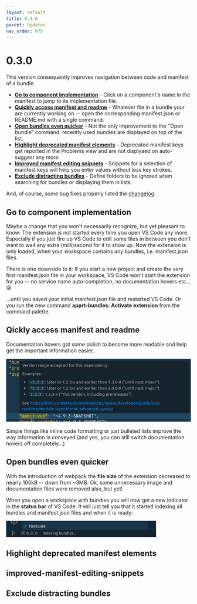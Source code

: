 ```yaml
---
layout: default
title: 0.3.0
parent: Updates
nav_order: 975
---
```

# 0.3.0

This version consequently improves navigation between code and manifest of a bundle.


* **[Go to component implementation](#go-to-component-implementation)** - Click on a component's name in the manifest to jump to its implementation file.
* **[Quickly access manifest and readme](#qickly-access-manifest-and-readme)** - Whatever file in a bundle your are currently working on -- open the corresponding manifest.json or README&#46;md with a single command.
* **[Open bundles even quicker](#open-bundles-even-quicker)** - Not the only improvement to  the "Open bundle" command: recently used bundles are displayed on top of the list.
* **[Highlight deprecated manifest elements](#highlight-deprecated-manifest-elements)** - Deprecated manifest keys get reported in the Problems view and are not displyaed on auto-suggest any more. 
* **[Improved manifest editing snippets](#improved-manifest-editing-snippets)** - Snippets for a selection of manifest keys will help you enter values without less key strokes.
* **[Exclude distracting bundles](#exclude-distracting-bundles)** - Define folders to be ignored when searching for bundles or displaying them in lists. 

And, of course, some bug fixes properly listed the [changelog](CHANGELOG.html).


## Go to component implementation

Maybe a change that you won't necessarily recognize, but yet pleasant to know:
The extension is not started every time you open VS Code any more.
Especially if you just fire up VS Code to edit some files in between you don't want to wait any extra (milli)second for it to show up. 
Now the extension is only loaded, when your workspace contains any bundles, i.e. manifest.json files.

There is one downside to it:
If you start a new project and create the very first manifest.json file in your workspace, VS Code won't start the extension for you --
no service name auto-completion, no documentation hovers etc... :cry: 
    
...until you saved your initial manifest.json file and restarted VS Code.
Or you run the new command **apprt-bundles: Activate extension** from the command palette.

## Qickly access manifest and readme

Documentation hovers got some polish to become more readable and help get the important information easier.

![Pretty documentation hovers](../images/feature_hover_pretty.png)

Simple things like inline code formatting or just bulleted lists improve the way information is conveyed
(and yes, you can still switch documentation hovers off completely...)

## Open bundles even quicker

With the introduction of webpack the **file size** of the extension decreased to nearly 100kB -- down from ~3MB.
Ok, some unnecessary image and documentation files were removed also, but yet!

When you open a workspace with bundles you will now get a new indicator in the **status bar** of VS Code.
It will just tell you that it started indexing all bundles and manifest.json files and when it is ready:

![Statusbar indexing...](../images/feature_statusbar_indexing.png)

## Highlight deprecated manifest elements

## improved-manifest-editing-snippets

## Exclude distracting bundles